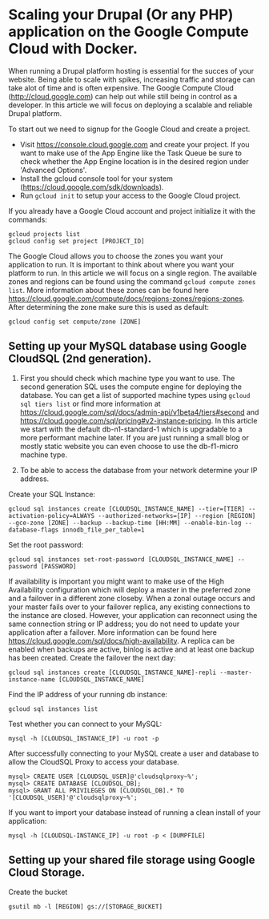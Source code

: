 # Scaling your Drupal (Or any PHP) application on the Google Compute Cloud with Docker.

When running a Drupal platform hosting is essential for the succes of your website. Being able to scale with spikes, increasing traffic and storage can take alot of time and is often expensive. The Google Compute Cloud (http://cloud.google.com) can help out while still being in control as a developer. In this article we will focus on deploying a scalable and reliable Drupal platform.

To start out we need to signup for the Google Cloud and create a project.
- Visit https://console.cloud.google.com and create your project. If you want to make use of the App Engine like the Task Queue be sure to check whether the App Engine location is in the desired region under 'Advanced Options'.
- Install the gcloud console tool for your system (https://cloud.google.com/sdk/downloads).
- Run `gcloud init` to setup your access to the Google Cloud project.

If you already have a Google Cloud account and project initialize it with the commands:
```
gcloud projects list
gcloud config set project [PROJECT_ID]
```

The Google Cloud allows you to choose the zones you want your application to run. It is important to think about where you want your platform to run. In this article we will focus on a single region. The available zones and regions can be found using the command `gcloud compute zones list`. More information about these zones can be found here https://cloud.google.com/compute/docs/regions-zones/regions-zones. After determining the zone make sure this is used as default:
```
gcloud config set compute/zone [ZONE]
```

## Setting up your MySQL database using Google CloudSQL (2nd generation).
1. First you should check which machine type you want to use. The second generation SQL uses the compute engine for deploying the database. You can get a list of supported machine types using `gcloud sql tiers list` or find more information at https://cloud.google.com/sql/docs/admin-api/v1beta4/tiers#second and https://cloud.google.com/sql/pricing#v2-instance-pricing.
In this article we start with the default db-n1-standard-1 which is upgradable to a more performant machine later. If you are just running a small blog or mostly static website you can even choose to use the db-f1-micro machine type. 

2. To be able to access the database from your network determine your IP address.

Create your SQL Instance:
```
gcloud sql instances create [CLOUDSQL_INSTANCE_NAME] --tier=[TIER] --activation-policy=ALWAYS --authorized-networks=[IP] --region [REGION] --gce-zone [ZONE] --backup --backup-time [HH:MM] --enable-bin-log --database-flags innodb_file_per_table=1
```

Set the root password:
```
gcloud sql instances set-root-password [CLOUDSQL_INSTANCE_NAME] --password [PASSWORD]
```

If availability is important you might want to make use of the High Availability configuration which will deploy a master in the preferred zone and a failover in a different zone closeby. When a zonal outage occurs and your master fails over to your failover replica, any existing connections to the instance are closed. However, your application can reconnect using the same connection string or IP address; you do not need to update your application after a failover. More information can be found here https://cloud.google.com/sql/docs/high-availability. A replica can be enabled when backups are active, binlog is active and at least one backup has been created. Create the failover the next day:
```
gcloud sql instances create [CLOUDSQL_INSTANCE_NAME]-repli --master-instance-name [CLOUDSQL_INSTANCE_NAME]
```

Find the IP address of your running db instance:
```
gcloud sql instances list
```

Test whether you can connect to your MySQL:
```
mysql -h [CLOUDSQL_INSTANCE_IP] -u root -p
```

After successfully connecting to your MySQL create a user and database to allow the CloudSQL Proxy to access your database.
```
mysql> CREATE USER [CLOUDSQL_USER]@'cloudsqlproxy~%';
mysql> CREATE DATABASE [CLOUDSQL_DB];
mysql> GRANT ALL PRIVILEGES ON [CLOUDSQL_DB].* TO '[CLOUDSQL_USER]'@'cloudsqlproxy~%';
```

If you want to import your database instead of running a clean install of your application:
```
mysql -h [CLOUDSQL-INSTANCE_IP] -u root -p < [DUMPFILE]
```

## Setting up your shared file storage using Google Cloud Storage.
Create the bucket 
```
gsutil mb -l [REGION] gs://[STORAGE_BUCKET]
````
